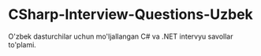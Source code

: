 # CSharp-Interview-Questions-Uzbek
O'zbek dasturchilar uchun mo'ljallangan C# va .NET intervyu savollar to'plami.

